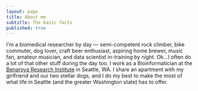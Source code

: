 ```yaml
---
layout: page
title: About me
subtitle: The basic facts
published: true
---
```


I'm a biomedical researcher by day &mdash; semi-competent rock climber, bike commuter, dog lover, craft beer enthusiast, aspiring home brewer, music fan, amateur musician, and data scientist in-training by night. Ok...I often do a lot of that other stuff during the day too. I work as a Bioinformatician at the [Benaroya Research Institute](https://www.benaroyaresearch.org/) in Seattle, WA. I share an apartment with my girlfriend and our two stellar dogs, and I do my best to make the most of what life in Seattle (and the greater Washington state) has to offer.
